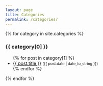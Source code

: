 ```yaml
---
layout: page
title: Categories
permalink: /categories/
---
```


{% for category in site.categories %}
  <h3>{{ category[0] }}</h3>
  <ul>
    {% for post in category[1] %}
      <li>
        <a href="{{ site.baseurl }}{{ post.url }}">{{ post.title }}</a>
        <small>({{ post.date | date_to_string }})</small>
      </li>
    {% endfor %}
  </ul>
{% endfor %}
